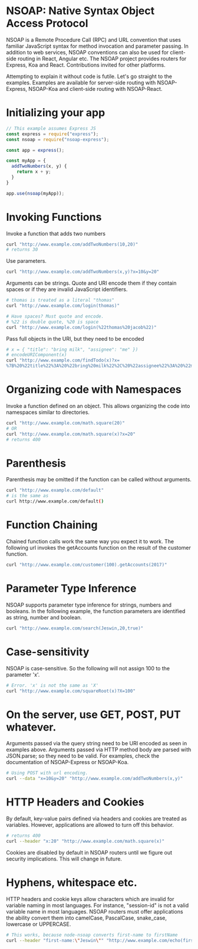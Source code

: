 # NSOAP: Native Syntax Object Access Protocol

NSOAP is a Remote Procedure Call (RPC) and URL convention that uses familiar JavaScript syntax for method invocation and parameter passing. In addition to web services, NSOAP conventions can also be used for client-side routing in React, Angular etc. The NSOAP project provides routers for Express, Koa and React. Contributions invited for other platforms.  

Attempting to explain it without code is futile. Let's go straight to the examples. Examples are available for server-side routing with NSOAP-Express, NSOAP-Koa and client-side routing with NSOAP-React.

# Initializing your app
```javascript
// This example assumes Express JS
const express = require("express");
const nsoap = require("nsoap-express");

const app = express();

const myApp = {
  addTwoNumbers(x, y) {
    return x + y;
  }
}

app.use(nsoap(myApp));
```

# Invoking Functions

Invoke a function that adds two numbers
```bash
curl "http://www.example.com/addTwoNumbers(10,20)"
# returns 30
```

Use parameters.
```bash
curl "http://www.example.com/addTwoNumbers(x,y)?x=10&y=20"
```

Arguments can be strings. Quote and URI encode them if they contain spaces or if they are invalid JavaScript identifiers.
```bash
# thomas is treated as a literal "thomas"
curl "http://www.example.com/login(thomas)"

# Have spaces? Must quote and encode.
# %22 is double quote, %20 is space
curl "http://www.example.com/login(%22thomas%20jacob%22)"
```

Pass full objects in the URI, but they need to be encoded
```bash
# x = { "title": "bring milk", "assignee": "me" })
# encodeURIComponent(x)
curl "http://www.example.com/findTodo(x)?x=
%7B%20%22title%22%3A%20%22bring%20milk%22%2C%20%22assignee%22%3A%20%22me%22%20%7D"
```

# Organizing code with Namespaces

Invoke a function defined on an object.
This allows organizing the code into namespaces similar to directories.

```bash
curl "http://www.example.com/math.square(20)"
# OR
curl "http://www.example.com/math.square(x)?x=20"
# returns 400
```

# Parenthesis

Parenthesis may be omitted if the function can be called without arguments.

```bash
curl "http://www.example.com/default"
# is the same as
curl http://www.example.com/default()
```

# Function Chaining

Chained function calls work the same way you expect it to work.
The following url invokes the getAccounts function on the result of the customer function.
```bash
curl "http://www.example.com/customer(100).getAccounts(2017)"
```

# Parameter Type Inference

NSOAP supports parameter type inference for strings, numbers and booleans.
In the following example, the function parameters are identified as string, number and boolean.

```bash
curl "http://www.example.com/search(Jeswin,20,true)"
```

# Case-sensitivity

NSOAP is case-sensitive. So the following will not assign 100 to the parameter 'x'.
```bash
# Error. 'x' is not the same as 'X'
curl "http://www.example.com/squareRoot(x)?X=100"
```

# On the server, use GET, POST, PUT whatever.

Arguments passed via the query string need to be URI encoded as seen in examples above. Arguments passed via HTTP method body are parsed with JSON.parse; so they need to be valid. For examples, check the documentation of NSOAP-Express or NSOAP-Koa.

```bash
# Using POST with url encoding.
curl --data "x=10&y=20" "http://www.example.com/addTwoNumbers(x,y)"
```

# HTTP Headers and Cookies

By default, key-value pairs defined via headers and cookies are treated as variables.
However, applications are allowed to turn off this behavior.
```bash
# returns 400
curl --header "x:20" "http://www.example.com/math.square(x)"
```

Cookies are disabled by default in NSOAP routers until we figure out security implications.
This will change in future.

# Hyphens, whitespace etc.

HTTP headers and cookie keys allow characters which are invalid for variable naming in most languages. For instance, "session-id" is not a valid variable name in most languages. NSOAP routers must offer applications the ability convert them into camelCase, PascalCase, snake_case, lowercase or UPPERCASE.

```bash
# This works, because node-nsoap converts first-name to firstName
curl --header "first-name:\"Jeswin\"" "http://www.example.com/echo(firstName)"
```
